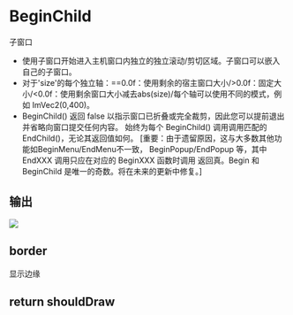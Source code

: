 # BeginChild

子窗口
- 使用子窗口开始进入主机窗口内独立的独立滚动/剪切区域。子窗口可以嵌入自己的子窗口。
- 对于'size'的每个独立轴：==0.0f：使用剩余的宿主窗口大小/>0.0f：固定大小/<0.0f：使用剩余窗口大小减去abs(size)/每个轴可以使用不同的模式，例如 ImVec2(0,400)。
- BeginChild() 返回 false 以指示窗口已折叠或完全裁剪，因此您可以提前退出并省略向窗口提交任何内容。
  始终为每个 BeginChild() 调用调用匹配的 EndChild()，无论其返回值如何。
   [重要：由于遗留原因，这与大多数其他功能如BeginMenu/EndMenu不一致，
    BeginPopup/EndPopup 等，其中 EndXXX 调用只应在对应的 BeginXXX 函数时调用
   返回真。Begin 和 BeginChild 是唯一的奇数。将在未来的更新中修复。]

## 输出

![](https://pyimgui.readthedocs.io/en/latest/_images/imgui.core.begin_child_0.png)

## border

显示边缘

## return shouldDraw
